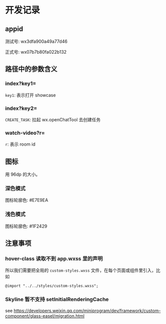 # 开发记录

## appid

测试号: wx3dfa900a49a77d46

正式号: wx07b7b80fa022b132


## 路径中的参数含义

### index?key1=

`key1`: 表示打开 showcase

### index?key2=

`CREATE_TASK`: 拉起 wx.openChatTool 去创建任务

### watch-video?r=

`r`: 表示 room id

## 图标

用 96dp 的大小。

### 深色模式

图标轮廓色: #E7E9EA

### 浅色模式

图标轮廓色: #1F2429


## 注意事项

### hover-class 读取不到 app.wxss 里的声明

所以我们需要把全局的 `custom-styles.wxss` 文件，在每个页面或组件里引入，比如

```some-page.wxss
@import "../../styles/custom-styles.wxss";
```


### Skyline 暂不支持 setInitialRenderingCache

see https://developers.weixin.qq.com/miniprogram/dev/framework/custom-component/glass-easel/migration.html


